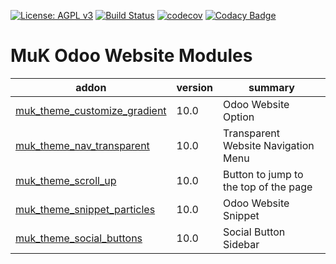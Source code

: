 [![License: AGPL v3](https://img.shields.io/badge/License-AGPL%20v3-blue.svg)](https://www.gnu.org/licenses/agpl-3.0)
[![Build Status](https://travis-ci.org/muk-it/muk_website.svg?branch=10.0)](https://travis-ci.org/muk-it/muk_website)
[![codecov](https://codecov.io/gh/muk-it/muk_website/branch/10.0/graph/badge.svg)](https://codecov.io/gh/muk-it/muk_website)
[![Codacy Badge](https://api.codacy.com/project/badge/Grade/d2a8b92329924cc8a5c1121282341145)](https://www.codacy.com/app/keshrath/muk_website?utm_source=github.com&amp;utm_medium=referral&amp;utm_content=muk-it/muk_website&amp;utm_campaign=Badge_Grade)

# MuK Odoo Website Modules

addon | version | summary
--- | --- | ---
[muk_theme_customize_gradient](muk_theme_customize_gradient/) | 10.0 | Odoo Website Option
[muk_theme_nav_transparent](muk_theme_nav_transparent) | 10.0 | Transparent Website Navigation Menu
[muk_theme_scroll_up](muk_theme_scroll_up/) | 10.0 | Button to jump to the top of the page
[muk_theme_snippet_particles](muk_theme_snippet_particles/) | 10.0 | Odoo Website Snippet
[muk_theme_social_buttons](mmuk_theme_social_buttons/) | 10.0 | Social Button Sidebar
